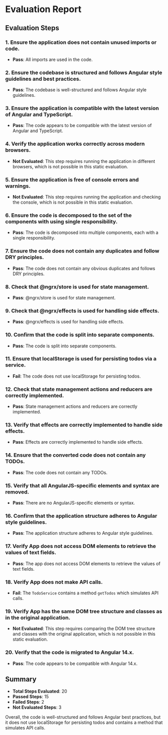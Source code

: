 # Evaluation Report

## Evaluation Steps

### 1. Ensure the application does not contain unused imports or code.
- **Pass**: All imports are used in the code.

### 2. Ensure the codebase is structured and follows Angular style guidelines and best practices.
- **Pass**: The codebase is well-structured and follows Angular style guidelines.

### 3. Ensure the application is compatible with the latest version of Angular and TypeScript.
- **Pass**: The code appears to be compatible with the latest version of Angular and TypeScript.

### 4. Verify the application works correctly across modern browsers.
- **Not Evaluated**: This step requires running the application in different browsers, which is not possible in this static evaluation.

### 5. Ensure the application is free of console errors and warnings.
- **Not Evaluated**: This step requires running the application and checking the console, which is not possible in this static evaluation.

### 6. Ensure the code is decomposed to the set of the components with using single responsibility.
- **Pass**: The code is decomposed into multiple components, each with a single responsibility.

### 7. Ensure the code does not contain any duplicates and follow DRY principles.
- **Pass**: The code does not contain any obvious duplicates and follows DRY principles.

### 8. Check that @ngrx/store is used for state management.
- **Pass**: @ngrx/store is used for state management.

### 9. Check that @ngrx/effects is used for handling side effects.
- **Pass**: @ngrx/effects is used for handling side effects.

### 10. Confirm that the code is split into separate components.
- **Pass**: The code is split into separate components.

### 11. Ensure that localStorage is used for persisting todos via a service.
- **Fail**: The code does not use localStorage for persisting todos.

### 12. Check that state management actions and reducers are correctly implemented.
- **Pass**: State management actions and reducers are correctly implemented.

### 13. Verify that effects are correctly implemented to handle side effects.
- **Pass**: Effects are correctly implemented to handle side effects.

### 14. Ensure that the converted code does not contain any TODOs.
- **Pass**: The code does not contain any TODOs.

### 15. Verify that all AngularJS-specific elements and syntax are removed.
- **Pass**: There are no AngularJS-specific elements or syntax.

### 16. Confirm that the application structure adheres to Angular style guidelines.
- **Pass**: The application structure adheres to Angular style guidelines.

### 17. Verify App does not access DOM elements to retrieve the values of text fields.
- **Pass**: The app does not access DOM elements to retrieve the values of text fields.

### 18. Verify App does not make API calls.
- **Fail**: The `TodoService` contains a method `getTodos` which simulates API calls.

### 19. Verify App has the same DOM tree structure and classes as in the original application.
- **Not Evaluated**: This step requires comparing the DOM tree structure and classes with the original application, which is not possible in this static evaluation.

### 20. Verify that the code is migrated to Angular 14.x.
- **Pass**: The code appears to be compatible with Angular 14.x.

## Summary

- **Total Steps Evaluated**: 20
- **Passed Steps**: 15
- **Failed Steps**: 2
- **Not Evaluated Steps**: 3

Overall, the code is well-structured and follows Angular best practices, but it does not use localStorage for persisting todos and contains a method that simulates API calls.